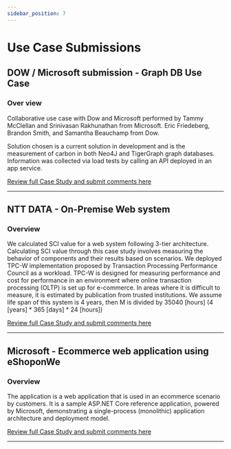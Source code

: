 ```yaml
---
sidebar_position: 7
---
```


# Use Case Submissions

## DOW / Microsoft submission - Graph DB Use Case

### Over view
Collaborative use case with Dow and Microsoft performed by Tammy McClellan and Srinivasan Rakhunathan from Microsoft. Eric Friedeberg, Brandon Smith, and Samantha Beauchamp from Dow.

Solution chosen is a current solution in development and is the measurement of carbon in both Neo4J and TigerGraph graph databases. Information was collected via load tests by calling an API deployed in an app service.

[Review full Case Study and submit comments here](https://github.com/Green-Software-Foundation/software_carbon_intensity/issues/335)

---------

## NTT DATA - On-Premise Web system

### Overview

We calculated SCI value for a web system following 3-tier architecture.
Calculating SCI value through this case study involves measuring the behavior of components and their results based on scenarios.
We deployed TPC-W implementation proposed by Transaction Processing Performance Council as a workload.
TPC-W is designed for measuring performance and cost for performance in an environment where online transaction processing (OLTP) is set up for e-commerce.
In areas where it is difficult to measure, it is estimated by publication from trusted institutions.
We assume life span of this system is 4 years, then M is divided by 35040 [hours] (4 [years] * 365 [days] * 24 [hours])

[Review full Case Study and submit comments here](https://github.com/Green-Software-Foundation/standards-wg/issues/36)

---------

## Microsoft - Ecommerce web application using eShoponWe

### Overview

The application is a web application that is used in an ecommerce scenario by customers. It is a sample ASP.NET Core reference application, powered by Microsoft, demonstrating a single-process (monolithic) application architecture and deployment model.

[Review full Case Study and submit comments here](https://github.com/Green-Software-Foundation/software_carbon_intensity/issues/227)

---------




